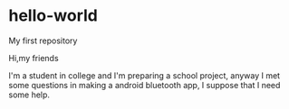 # hello-world
My first repository

Hi,my friends

  I'm a student in college and I'm preparing a school project, anyway I met some questions in making a android bluetooth app, I suppose that I need some help.
